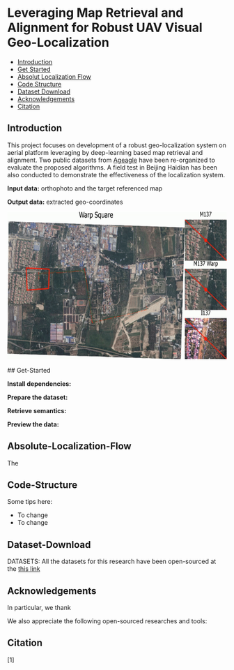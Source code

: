 # Leveraging Map Retrieval and Alignment for Robust UAV Visual Geo-Localization
* [Introduction](##Introduction)
* [Get Started](##Get-Started)
* [Absolut Localization Flow](##Absolut-Localization-Flow)
* [Code Structure](##Code-Structure)
* [Dataset Download](##Dataset-Download)
* [Acknowledgements](##Acknowledgements)
* [Citation](##Citation)

## Introduction
This project focuses on development of a robust geo-localization system on aerial platform leveraging by deep-learning based map retrieval and alignment. 
Two public datasets from [Ageagle](https://ageagle.com/resources/?filter_by=data-set) have been re-organized  to evaluate the proposed algorithms.
A field test in Beijing Haidian has been also conducted to demonstrate the effectiveness of the localization system.	

**Input data:** orthophoto and the target referenced map

**Output data:** extracted geo-coordinates

<p align="center">
  <img width="600" height="338" src="asset/flight_example_in_field_test.gif">
</p>
## Get-Started

**Install dependencies:**



**Prepare the dataset:**	

**Retrieve semantics:**

**Preview the data:**

## Absolute-Localization-Flow
The 

## Code-Structure
Some tips here:

* To change 
* To change

## Dataset-Download

DATASETS: All the datasets for this research have been open-sourced at the [this link](https://cloud.tsinghua.edu.cn/d/149b03e8c78948e5b8bb/)

## Acknowledgements

In particular, we thank 

We also appreciate the following open-sourced researches and  tools:

## Citation

[1] 

